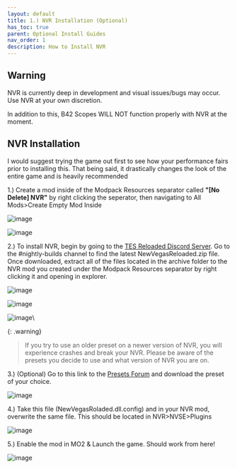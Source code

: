 ```yaml
---
layout: default
title: 1.) NVR Installation (Optional)
has_toc: true
parent: Optional Install Guides
nav_order: 1
description: How to Install NVR
---
```

## **Warning**
NVR is currently deep in development and visual issues/bugs may occur. Use NVR at your own discretion.

In addition to this, B42 Scopes WILL NOT  function properly with NVR at the moment.

## NVR Installation

I would suggest trying the game out first to see how your performance fairs prior to installing this. That being said, it drastically changes the look of the entire game and is heavily recommended 

1.) Create a mod inside of the Modpack Resources separator called **"[No Delete] NVR"** by right clicking the seperator, then navigating to All Mods>Create Empty Mod Inside

![image](https://user-images.githubusercontent.com/112358568/221451734-48fd9833-c2c6-453e-99b5-c3e49d9f11de.png)

![image](https://user-images.githubusercontent.com/112358568/221451815-a9d8f7a8-0804-428b-853b-e779ecfa9b11.png)


2.) To install NVR, begin by going to the [TES Reloaded Discord Server](https://discord.com/invite/QgN6mR6eTK). Go to the #nightly-builds channel to find the latest NewVegasReloaded.zip file. Once downloaded, extract all of the files located in the archive folder to the NVR mod you created under the Modpack Resources separator by right clicking it and opening in explorer.

![image](https://user-images.githubusercontent.com/112358568/221451782-85799b6d-ce2e-434b-bd31-c5595b76784d.png)

![image](https://user-images.githubusercontent.com/112358568/221451861-f792774d-1633-4b0e-bb9f-e9be12df4722.png)

![image](https://user-images.githubusercontent.com/112358568/221451880-b1f6135d-d6d6-4920-9fe6-a6e522be1b98.png)\

{: .warning}
> If you try to use an older preset on a newer version of NVR, you will experience crashes and break your NVR. Please be aware of the presets you decide to use and what version of NVR you are on. 


3.) (Optional) Go to this link to the [Presets Forum](https://discord.com/channels/344843935123898369/1088790187355672627) and download the preset of your choice.

![image](https://user-images.githubusercontent.com/112358568/232210354-fdbe8994-cc56-4309-8568-018ad01ba989.png)

4.) Take this file (NewVegasRoladed.dll.config) and in your NVR mod, overwrite the same file. This should be located in NVR>NVSE>Plugins

![image](https://user-images.githubusercontent.com/112358568/221451913-2b243055-9e88-432a-a5ac-8b2bb8d5bfe8.png)

5.) Enable the mod in MO2 & Launch the game. Should work from here!

![image](https://user-images.githubusercontent.com/112358568/221454282-cd628317-e4bf-4de1-9c80-462e29bba8e4.png)

